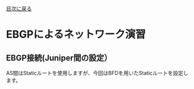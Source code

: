 [目次に戻る](./Junos-BGP-exercises.md) <br>

# EBGPによるネットワーク演習

## EBGP接続(Juniper間の設定）<br>
AS間はStaticルートを使用しますが、今回はBFDを用いたStaticルートを設定します。<br>
